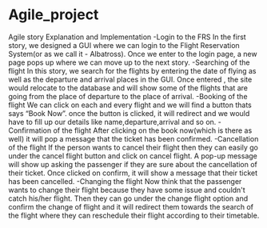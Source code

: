 # Agile_project
Agile story Explanation and Implementation
-Login to the FRS
In the first story, we designed a GUI where we can login to the Flight Reservation System(or as we call it - Albatross). Once we enter to the login page, a new page pops up where we can move up to the next story.
-Searching of the flight
In this story, we search for the flights by entering the date of flying as well as the departure and arrival places in the GUI. Once entered , the site would relocate to the database and will show some of the flights that are going from the place of departure to the place of arrival. 
-Booking of the flight 
We  can click on each and every flight and we will find a button thats says “Book Now”. once the button is clicked, it will redirect and we would have to fill up our details like name,departure,arrival and so on.
-Confirmation of the flight 
After clicking on the book now(which is there as well) it will pop a message that the ticket has been confirmed.
-Cancellation of the flight 
If the person wants to cancel their flight then they can easily go under the cancel flight button and click on cancel flight. A pop-up message will show up asking the passenger if they are sure about the cancellation of their ticket. Once clicked on confirm, it will show a message that their ticket has been cancelled.
-Changing the flight
Now think that the passenger wants to change their flight because they have some issue and couldn't catch his/her flight. Then they can go under the change flight option and confirm the change of flight and it will redirect them towards the search of the flight  where they can reschedule their flight according to their timetable.  
